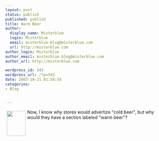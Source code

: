 ```yaml
---
layout: post
status: publish
published: publish
title: Warm Beer
author:
  display_name: Misterblue
  login: Misterblue
  email: misterblue-blog@misterblue.com
  url: http://misterblue.com
author_login: Misterblue
author_email: misterblue-blog@misterblue.com
author_url: http://misterblue.com

wordpress_id: 343
wordpress_url: /?p=343
date: 2003-10-21 01:58:54
categories:
- Blog


---
```

<a
href="http://pics.misterblue.com/onepic/20031000-Misc/w480/h640/IMG_2740.jpg"
        target="onepic">
    <img src="http://pics.misterblue.com/20031000-Misc/60/80/IMG_2740.jpg"
        style="float:left; margin: 5px" height="80" width="60" alt=""/>
</a>
<p>
Now, I know why stores would advertize "cold beer", but why would
they have a section labeled "warm beer"?
</p>
